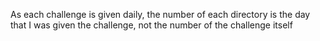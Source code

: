 As each challenge is given daily, the number of each directory
is the day that I was given the challenge, not the number of
the challenge itself

